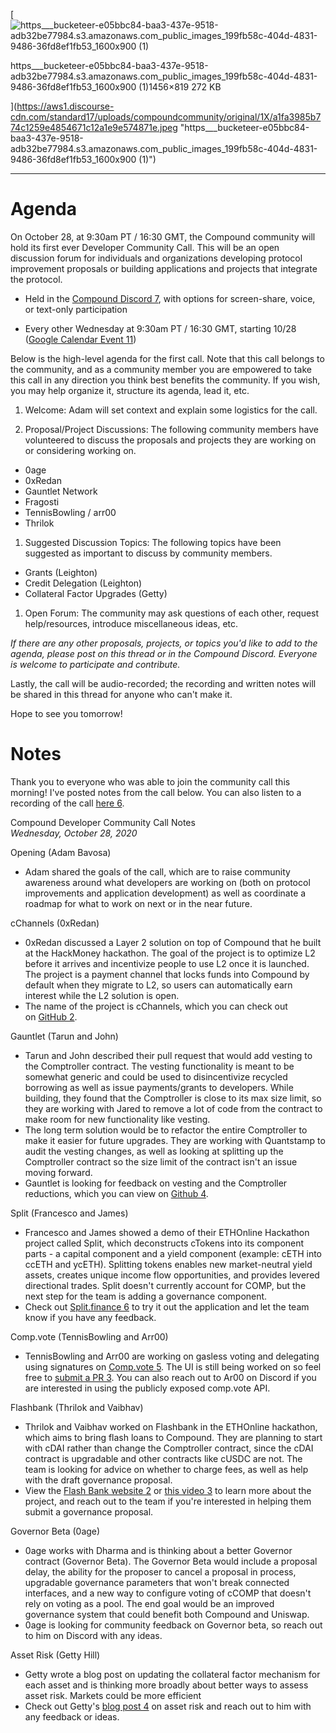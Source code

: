[![https___bucketeer-e05bbc84-baa3-437e-9518-adb32be77984.s3.amazonaws.com_public_images_199fb58c-404d-4831-9486-36fd8ef1fb53_1600x900 (1)](https://aws1.discourse-cdn.com/standard17/uploads/compoundcommunity/optimized/1X/a1fa3985b774c1259e4854671c12a1e9e574871e_2_690x388.jpeg)

https___bucketeer-e05bbc84-baa3-437e-9518-adb32be77984.s3.amazonaws.com_public_images_199fb58c-404d-4831-9486-36fd8ef1fb53_1600x900 (1)1456×819 272 KB

](https://aws1.discourse-cdn.com/standard17/uploads/compoundcommunity/original/1X/a1fa3985b774c1259e4854671c12a1e9e574871e.jpeg "https___bucketeer-e05bbc84-baa3-437e-9518-adb32be77984.s3.amazonaws.com_public_images_199fb58c-404d-4831-9486-36fd8ef1fb53_1600x900 (1)")

* * * * *

# Agenda

On October 28, at 9:30am PT / 16:30 GMT, the Compound community will hold its first ever Developer Community Call. This will be an open discussion forum for individuals and organizations developing protocol improvement proposals or building applications and projects that integrate the protocol.

-   Held in the [Compound Discord 7](https://compound.finance/discord), with options for screen-share, voice, or text-only participation

-   Every other Wednesday at 9:30am PT / 16:30 GMT, starting 10/28 ([Google Calendar Event 11](https://calendar.google.com/event?action=TEMPLATE&tmeid=MGZsbTRob2s5dTFrazM5b2Q0bTNlbWpmNjVfMjAyMDEwMjhUMTYzMDAwWiBjX2xtaDN1cHM0M3I5MnU1ODJwczYwZ202aW8wQGc&tmsrc=c_lmh3ups43r92u582ps60gm6io0%40group.calendar.google.com&scp=ALL))

Below is the high-level agenda for the first call. Note that this call belongs to the community, and as a community member you are empowered to take this call in any direction you think best benefits the community. If you wish, you may help organize it, structure its agenda, lead it, etc.

1.  Welcome: Adam will set context and explain some logistics for the call.

2.  Proposal/Project Discussions: The following community members have volunteered to discuss the proposals and projects they are working on or considering working on.

-   0age
-   0xRedan
-   Gauntlet Network
-   Fragosti
-   TennisBowling / arr00
-   Thrilok

1.  Suggested Discussion Topics: The following topics have been suggested as important to discuss by community members.

-   Grants (Leighton)
-   Credit Delegation (Leighton)
-   Collateral Factor Upgrades (Getty)

1.  Open Forum: The community may ask questions of each other, request help/resources, introduce miscellaneous ideas, etc.

*If there are any other proposals, projects, or topics you'd like to add to the agenda, please post on this thread or in the Compound Discord. Everyone is welcome to participate and contribute.*

Lastly, the call will be audio-recorded; the recording and written notes will be shared in this thread for anyone who can't make it.

Hope to see you tomorrow!

# Notes

Thank you to everyone who was able to join the community call this morning! I've posted notes from the call below. You can also listen to a recording of the call [here 6](https://drive.google.com/file/d/1A7HyLgH7afwTy8aTvdntFyiAJXv7PvkY/view?usp=sharing).

Compound Developer Community Call Notes\
*Wednesday, October 28, 2020*

Opening (Adam Bavosa)

-   Adam shared the goals of the call, which are to raise community awareness around what developers are working on (both on protocol improvements and application development) as well as coordinate a roadmap for what to work on next or in the near future.

cChannels (0xRedan)

-   0xRedan discussed a Layer 2 solution on top of Compound that he built at the HackMoney hackathon. The goal of the project is to optimize L2 before it arrives and incentivize people to use L2 once it is launched. The project is a payment channel that locks funds into Compound by default when they migrate to L2, so users can automatically earn interest while the L2 solution is open.
-   The name of the project is cChannels, which you can check out on [GitHub 2](https://github.com/anader123/compound-channels).

Gauntlet (Tarun and John)

-   Tarun and John described their pull request that would add vesting to the Comptroller contract. The vesting functionality is meant to be somewhat generic and could be used to disincentivize recycled borrowing as well as issue payments/grants to developers. While building, they found that the Comptroller is close to its max size limit, so they are working with Jared to remove a lot of code from the contract to make room for new functionality like vesting.
-   The long term solution would be to refactor the entire Comptroller to make it easier for future upgrades. They are working with Quantstamp to audit the vesting changes, as well as looking at splitting up the Comptroller contract so the size limit of the contract isn't an issue moving forward.
-   Gauntlet is looking for feedback on vesting and the Comptroller reductions, which you can view on [Github 4](https://github.com/compound-finance/compound-protocol/pull/71).

Split (Francesco and James)

-   Francesco and James showed a demo of their ETHOnline Hackathon project called Split, which deconstructs cTokens into its component parts - a capital component and a yield component (example: cETH into ccETH and ycETH). Splitting tokens enables new market-neutral yield assets, creates unique income flow opportunities, and provides levered directional trades. Split doesn't currently account for COMP, but the next step for the team is adding a governance component.
-   Check out [Split.finance 6](https://split.finance/split) to try it out the application and let the team know if you have any feedback.

Comp.vote (TennisBowling and Arr00)

-   TennisBowling and Arr00 are working on gasless voting and delegating using signatures on [Comp.vote 5](http://comp.vote/). The UI is still being worked on so feel free to [submit a PR 3](https://github.com/TennisBowling/comp.vote). You can also reach out to Ar00 on Discord if you are interested in using the publicly exposed comp.vote API.

Flashbank (Thrilok and Vaibhav)

-   Thrilok and Vaibhav worked on Flashbank in the ETHOnline hackathon, which aims to bring flash loans to Compound. They are planning to start with cDAI rather than change the Comptroller contract, since the cDAI contract is upgradable and other contracts like cUSDC are not. The team is looking for advice on whether to charge fees, as well as help with the draft governance proposal.
-   View the [Flash Bank website 2](https://suspicious-jepsen-42efa0.netlify.app/) or [this video 3](https://www.youtube.com/watch?v=hQoPnqTr8Zc&feature=youtu.be) to learn more about the project, and reach out to the team if you're interested in helping them submit a governance proposal.

Governor Beta (0age)

-   0age works with Dharma and is thinking about a better Governor contract (Governor Beta). The Governor Beta would include a proposal delay, the ability for the proposer to cancel a proposal in process, upgradable governance parameters that won't break connected interfaces, and a new way to configure voting of cCOMP that doesn't rely on voting as a pool. The end goal would be an improved governance system that could benefit both Compound and Uniswap.
-   0age is looking for community feedback on Governor beta, so reach out to him on Discord with any ideas.

Asset Risk (Getty Hill)

-   Getty wrote a blog post on updating the collateral factor mechanism for each asset and is thinking more broadly about better ways to assess asset risk. Markets could be more efficient
-   Check out Getty's [blog post 4](https://medium.com/@gettyh/compound-finance-asset-risk-e4025487fcbb) on asset risk and reach out to him with any feedback or ideas.